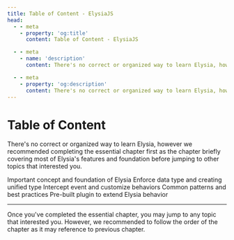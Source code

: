 ```yaml
---
title: Table of Content - ElysiaJS
head:
  - - meta
    - property: 'og:title'
      content: Table of Content - ElysiaJS

  - - meta
    - name: 'description'
      content: There's no correct or organized way to learn Elysia, however we recommended completing the essential chapter first as the chapter briefly covering most of Elysia's features and foundation before jumping to other topics that interested you. Once you've completed the essential chapter, you may jump to any topic that interested you. However, we recommended to follow the order of the chapter as it may reference to previous chapter.

  - - meta
    - property: 'og:description'
      content: There's no correct or organized way to learn Elysia, however we recommended completing the essential chapter first as the chapter briefly covering most of Elysia's features and foundation before jumping to other topics that interested you. Once you've completed the essential chapter, you may jump to any topic that interested you. However, we recommended to follow the order of the chapter as it may reference to previous chapter.
---
```


<script setup>
    import Card from '../components/nearl/card.vue'
    import Deck from '../components/nearl/card-deck.vue'
</script>

# Table of Content
There's no correct or organized way to learn Elysia, however we recommended completing the essential chapter first as the chapter briefly covering most of Elysia's features and foundation before jumping to other topics that interested you.

<Deck>
    <Card title="Essential" href="/essential/route">
        Important concept and foundation of Elysia
    </Card>
    <Card title="Validation" href="/validation/overview">
        Enforce data type and creating unified type
    </Card>
    <Card title="Life Cycle" href="/life-cycle/overview">
        Intercept event and customize behaviors
    </Card>
    <Card title="Patterns" href="/patterns/cookie">
        Common patterns and best practices
    </Card>
    <Card title="Plugin" href="/plugins/overview">
        Pre-built plugin to extend Elysia behavior
    </Card>
</Deck>

---

Once you've completed the essential chapter, you may jump to any topic that interested you. However, we recommended to follow the order of the chapter as it may reference to previous chapter.
